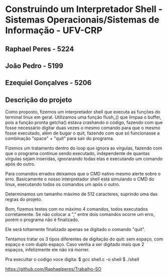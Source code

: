 # Construindo um Interpretador Shell - Sistemas Operacionais/Sistemas de Informação - UFV-CRP

## Raphael Peres - 5224
## João Pedro - 5199
## Ezequiel Gonçalves - 5206

## Descrição do projeto

Como proposto, fizemos um interpretador shell que executa as funções do terminal linux em geral. Utilizamos uma função flush_() que limpaa o buffer, pois a função pronta getcha() estava crashando o código, fazendo com que fosse necessário digitar duas vezes o mesmo comando para que o mesmo fosse executado, além de bugar o quit, fazendo com que só funcionasse a combinação "space" + "quit" para sair do programa. 

Fizemos um tratamento dentro do loop que ignora as vírgulas, fazendo com que o programa continue sendo executado, independente de quantas vírgulas sejam inseridas, ignorarando todas elas e executando um comando após do outro.

Para comandos errados deixamos que o CMD nativo mesmo alerte sobre o erro. Basicamente o nosso interpretador shell está simulando o CMD do linux, executando todos os comandos um após o outro.

Determinamos um tamanho  máximo de 512 caracteres, suprindo uma das regras do projeto.

Bom, fizemos testes com no máximo 4 comandos, todos executados corretamente. Se não colocar a "," entre dois comandos ocorre um erro, porém o programa não é finalizado.

Ele será toltamente finalizado apenas se digitado o comando "quit".

Tentamos tratar os 3 tipos diferentes de digitação do quit: sem espaço, com espaço e com duplo espaço. Caso venha a ser digitado mais que 2 espaços, infelizmente ele não irá morrer.

Pra execultar o codigo voce digita:
$ gcc shell.c -o shell
$ ./shell

https://github.com/Raphaelperes/Trabalho-SO
